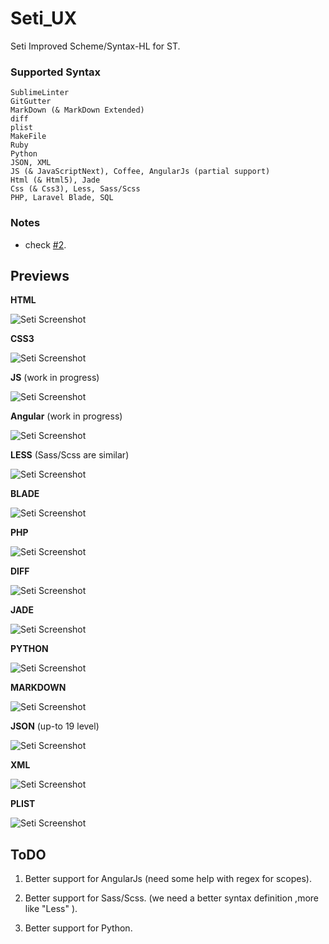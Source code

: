 # Seti_UX

Seti Improved Scheme/Syntax-HL for ST.

### Supported Syntax
```
SublimeLinter
GitGutter
MarkDown (& MarkDown Extended)
diff
plist
MakeFile
Ruby
Python
JSON, XML
JS (& JavaScriptNext), Coffee, AngularJs (partial support)
Html (& Html5), Jade
Css (& Css3), Less, Sass/Scss
PHP, Laravel Blade, SQL
```

### Notes

- check [#2](https://github.com/ctf0/Seti_UX/issues/2).

## Previews

**HTML**

![Seti Screenshot](./ss/html.png)

**CSS3**

![Seti Screenshot](./ss/css.png)

**JS** (work in progress)

![Seti Screenshot](./ss/js.png)

**Angular** (work in progress)

![Seti Screenshot](./ss/angular.png)

**LESS** (Sass/Scss are similar)

![Seti Screenshot](./ss/less.png)

**BLADE**

![Seti Screenshot](./ss/blade.png)

**PHP**

![Seti Screenshot](./ss/php.png)

**DIFF**

![Seti Screenshot](./ss/diff.png)

**JADE**

![Seti Screenshot](./ss/jade.png)

**PYTHON**

![Seti Screenshot](./ss/python.png)

**MARKDOWN**

![Seti Screenshot](./ss/md.png)

**JSON** (up-to 19 level)

![Seti Screenshot](./ss/json.png)

**XML**

![Seti Screenshot](./ss/xml.png)

**PLIST**

![Seti Screenshot](./ss/plist.png)


## ToDO

1. Better support for AngularJs (need some help with regex for scopes).

2. Better support for Sass/Scss. (we need a better syntax definition ,more like "Less" ).

3. Better support for Python.

